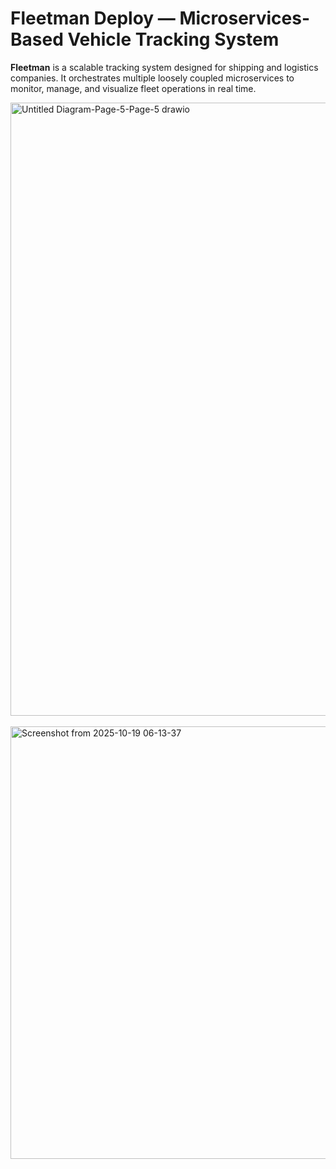 # Fleetman Deploy — Microservices-Based Vehicle Tracking System
**Fleetman** is a scalable tracking system designed for shipping and logistics companies. It orchestrates multiple loosely coupled microservices to monitor, manage, and visualize fleet operations in real time.

<img width="1651" height="981" alt="Untitled Diagram-Page-5-Page-5 drawio" src="https://github.com/user-attachments/assets/57afa9c1-f15e-4a5b-b354-9a561e2d4f48" />

<br>
<br>

<img width="1294" height="692" alt="Screenshot from 2025-10-19 06-13-37" src="https://github.com/user-attachments/assets/796c1414-3b51-4815-94c8-defc2bf7293d" />
